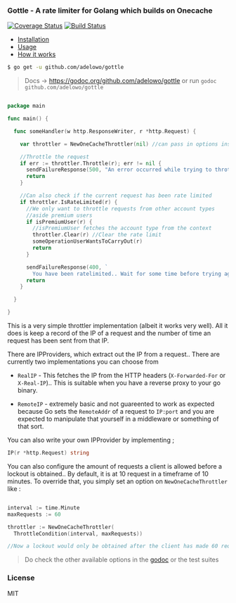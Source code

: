 
### Gottle - A rate limiter for Golang which builds on Onecache

[![Coverage Status](https://coveralls.io/repos/github/adelowo/gottle/badge.svg)](https://coveralls.io/github/adelowo/gottle)
[![Build Status](https://img.shields.io/travis/adelowo/gottle/master.svg?style=flat-square)](https://travis-ci.org/adelowo/gottle.svg?branch=master)


- [Installation](#install)
- [Usage](#usage)
- [How it works](#works)

<div id="install"> </div>

```bash
$ go get -u github.com/adelowo/gottle
```

<div id="usage"></div>

> Docs -> https://godoc.org/github.com/adelowo/gottle or run `godoc github.com/adelowo/gottle`


```go

package main

func main() {

  func someHandler(w http.ResponseWriter, r *http.Request) {

    var throttler = NewOneCacheThrottler(nil) //can pass in options instead of nil

    //Throttle the request
    if err := throttler.Throttle(r); err != nil {
      sendFailureResponse(500, "An error occurred while trying to throttle the request")
      return
    }

    //Can also check if the current request has been rate limited
    if throttler.IsRateLimited(r) {
      //We only want to throttle requests from other account types
      //aside premium users
      if isPremiumUser(r) {
        //isPremiumUser fetches the account type from the context
        throttler.Clear(r) //Clear the rate limit
        someOperationUserWantsToCarryOut(r)
        return
      }

      sendFailureResponse(400, `
        You have been ratelimited.. Wait for some time before trying again`)
      return
    }

  }

}
```

<div id="works"> </div>

This is a very simple throttler implementation (albeit it works very well). All it does is keep a record of the IP of a request and the number of time an request has been sent from that IP.

There are IPProviders, which extract out the IP from a request.. There are currently two implementations you can choose from

- `RealIP` - This fetches the IP from the HTTP headers (`X-Forwarded-For` or `X-Real-IP`).. This is suitable when you have a reverse proxy to your go binary.

- `RemoteIP` - extremely basic and not guareented to work as expected because Go sets the `RemoteAddr` of a request to `IP:port` and you are expected to manipulate that yourself in a middleware or something of that sort.

You can also write your own IPProvider by implementing ;

```go
IP(r *http.Request) string
```

You can also configure the amount of requests a client is allowed before a lockout is obtained.. By default, it is at 10 request in a timeframe of 10 minutes. To override that, you simply set an option on `NewOneCacheThrottler` like :

```go

interval := time.Minute
maxRequests := 60

throttler := NewOneCacheThrottler(
  ThrottleCondition(interval, maxRequests))

//Now a lockout would only be obtained after the client has made 60 requests in less than a minute

```

> Do check the  other available options in the [godoc](https://godoc.org/github.com/adelowo/gottle) or the test suites


### License
MIT
